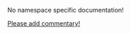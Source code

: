 No namespace specific documentation!

[Please add commentary!](https://github.com/arrdem/grimoire/edit/master/_includes/1.5.0/clojure.java.javadoc/index.md)

